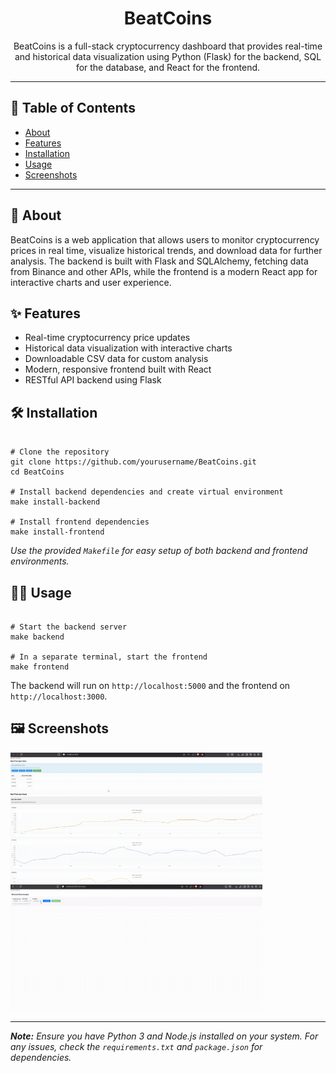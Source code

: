 <h1 align="center">BeatCoins</h1>
<p align="center">
  BeatCoins is a full-stack cryptocurrency dashboard that provides real-time and historical data visualization using Python (Flask) for the backend, SQL for the database, and React for the frontend.
</p>

<hr/>

<h2>📌 Table of Contents</h2>
<ul>
  <li><a href="#about">About</a></li>
  <li><a href="#features">Features</a></li>
  <li><a href="#installation">Installation</a></li>
  <li><a href="#usage">Usage</a></li>
  <li><a href="#screenshots">Screenshots</a></li>
</ul>

<hr/>

<h2 id="about">📖 About</h2>
<p>
BeatCoins is a web application that allows users to monitor cryptocurrency prices in real time, visualize historical trends, and download data for further analysis. The backend is built with Flask and SQLAlchemy, fetching data from Binance and other APIs, while the frontend is a modern React app for interactive charts and user experience.
</p>

<h2 id="features">✨ Features</h2>
<ul>
  <li>Real-time cryptocurrency price updates</li>
  <li>Historical data visualization with interactive charts</li>
  <li>Downloadable CSV data for custom analysis</li>
  <li>Modern, responsive frontend built with React</li>
  <li>RESTful API backend using Flask</li>
</ul>

<h2 id="installation">🛠️ Installation</h2>

<pre><code class="bash">
# Clone the repository
git clone https://github.com/yourusername/BeatCoins.git
cd BeatCoins

# Install backend dependencies and create virtual environment
make install-backend

# Install frontend dependencies
make install-frontend
</code></pre>

<p>
<em>Use the provided <code>Makefile</code> for easy setup of both backend and frontend environments.</em>
</p>

<h2 id="usage">👨‍💻 Usage</h2>

<pre><code class="bash">
# Start the backend server
make backend

# In a separate terminal, start the frontend
make frontend
</code></pre>

<p>
The backend will run on <code>http://localhost:5000</code> and the frontend on <code>http://localhost:3000</code>.
</p>

<h2 id="screenshots">🖼️ Screenshots</h2>
<p>
<!-- Add screenshots of your dashboard here -->
<img src="demo/demo1.gif" width="80%" alt="Real-Time" /><br>
<img src="demo/demo2.gif" width="80%" alt="Historial" /><br>
</p>

<hr/>

<p>
<em>
<b>Note:</b> Ensure you have Python 3 and Node.js installed on your system. For any issues, check the <code>requirements.txt</code> and <code>package.json</code> for dependencies.
</em>
</p>
